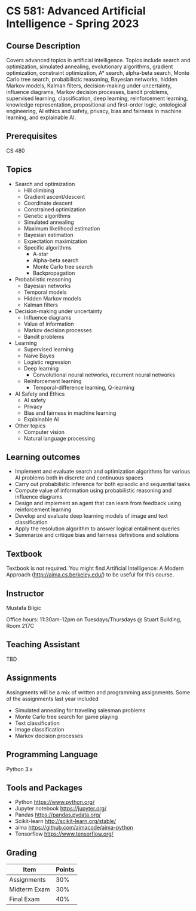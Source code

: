 # CS 581: Advanced Artificial Intelligence - Spring 2023

## Course Description

Covers advanced topics in artificial intelligence. Topics include search and optimization, simulated annealing, evolutionary algorithms, gradient optimization, constraint optimization, A* search, alpha-beta search, Monte Carlo tree search, probabilistic reasoning, Bayesian networks, hidden Markov models, Kalman filters, decision-making under uncertainty, influence diagrams, Markov decision processes, bandit problems, supervised learning, classification, deep learning, reinforcement learning, knowledge representation, propositional and first-order logic, ontological engineering, AI ethics and safety, privacy, bias and fairness in machine learning, and explainable AI.

## Prerequisites

CS 480

## Topics

* Search and optimization
  * Hill climbing
  * Gradient ascent/descent
  * Coordinate descent
  * Constrained optimization
  * Genetic algorithms
  * Simulated annealing
  * Maximum likelihood estimation
  * Bayesian estimation
  * Expectation maximization
  * Specific algorithms
    * A-star
    * Alpha-beta search
    * Monte Carlo tree search
    * Backpropagation
* Probabilistic reasoning
  * Bayesian networks
  * Temporal models
  * Hidden Markov models
  * Kalman filters
* Decision-making under uncertainty
  * Influence diagrams
  * Value of information
  * Markov decision processes
  * Bandit problems
* Learning
  * Supervised learning
  * Naive Bayes
  * Logistic regression
  * Deep learning
    * Convolutional neural networks, recurrent neural networks
  * Reinforcement learning
    * Temporal-difference learning, Q-learning
* AI Safety and Ethics
  * AI safety
  * Privacy
  * Bias and fairness in machine learning
  * Explainable AI
* Other topics
  * Computer vision
  * Natural language processing

## Learning outcomes

* Implement and evaluate search and optimization algorithms for various AI problems both in discrete and continuous spaces
* Carry out probabilistic inference for both episodic and sequential tasks
* Compute value of information using probabilistic reasoning and influence diagrams
* Design and implement an agent that can learn from feedback using reinforcement learning
* Develop and evaluate deep learning models of image and text classification
* Apply the resolution algorithm to answer logical entailment queries
* Summarize and critique bias and fairness definitions and solutions

## Textbook

Textbook is not required. You might find Artificial Intelligence: A Modern Approach (http://aima.cs.berkeley.edu/) to be useful for this course.


## Instructor

Mustafa Bilgic

Office hours: 11:30am-12pm on Tuesdays/Thursdays @ Stuart Building, Room 217C

## Teaching Assistant

TBD

## Assignments
Assingments will be a mix of written and programming assignments. Some of the assignments last year included
* Simulated annealing for traveling salesman problems
* Monte Carlo tree search for game playing
* Text classification
* Image classification
* Markov decision processes

## Programming Language

Python 3.x

## Tools and Packages

* Python https://www.python.org/
* Jupyter notebook https://jupyter.org/
* Pandas https://pandas.pydata.org/
* Scikit-learn http://scikit-learn.org/stable/
* aima https://github.com/aimacode/aima-python
* Tensorflow https://www.tensorflow.org/

## Grading

Item | Points
--- | ---
Assignments | 30%
Midterm Exam | 30%
Final Exam | 40%
